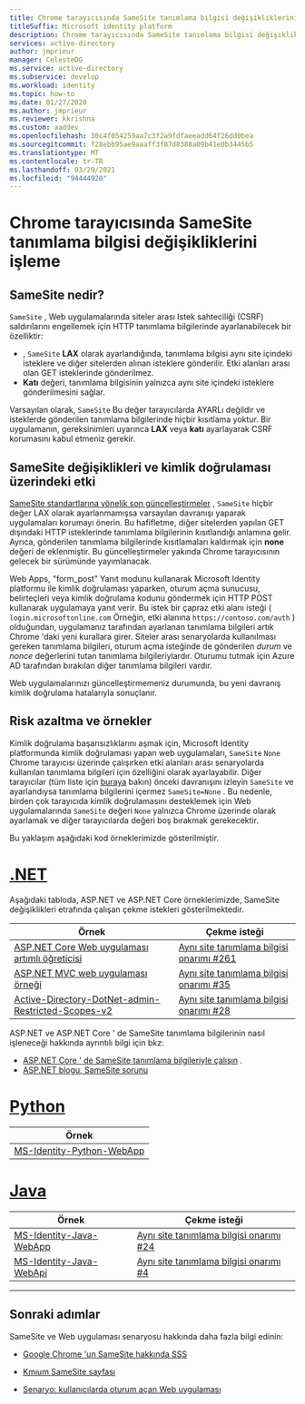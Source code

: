 ```yaml
---
title: Chrome tarayıcısında SameSite tanımlama bilgisi değişikliklerini işleme | Mavisi
titleSuffix: Microsoft identity platform
description: Chrome tarayıcısında SameSite tanımlama bilgisi değişikliklerini nasıl işleyeceğinizi öğrenin.
services: active-directory
author: jmprieur
manager: CelesteDG
ms.service: active-directory
ms.subservice: develop
ms.workload: identity
ms.topic: how-to
ms.date: 01/27/2020
ms.author: jmprieur
ms.reviewer: kkrishna
ms.custom: aaddev
ms.openlocfilehash: 30c4f054259aa7c3f2a9fdfaeeadd64f26dd9bea
ms.sourcegitcommit: f28ebb95ae9aaaff3f87d8388a09b41e0b3445b5
ms.translationtype: MT
ms.contentlocale: tr-TR
ms.lasthandoff: 03/29/2021
ms.locfileid: "94444920"
---
```

# <a name="handle-samesite-cookie-changes-in-chrome-browser"></a>Chrome tarayıcısında SameSite tanımlama bilgisi değişikliklerini işleme

## <a name="what-is-samesite"></a>SameSite nedir?

`SameSite` , Web uygulamalarında siteler arası Istek sahteciliği (CSRF) saldırılarını engellemek için HTTP tanımlama bilgilerinde ayarlanabilecek bir özelliktir:

- , `SameSite` **LAX** olarak ayarlandığında, tanımlama bilgisi aynı site içindeki isteklere ve diğer sitelerden alınan isteklere gönderilir. Etki alanları arası olan GET isteklerinde gönderilmez.
- **Katı** değeri, tanımlama bilgisinin yalnızca aynı site içindeki isteklere gönderilmesini sağlar.

Varsayılan olarak, `SameSite` Bu değer tarayıcılarda AYARLı değildir ve isteklerde gönderilen tanımlama bilgilerinde hiçbir kısıtlama yoktur. Bir uygulamanın, gereksinimleri uyarınca **LAX** veya **katı** ayarlayarak CSRF korumasını kabul etmeniz gerekir.

## <a name="samesite-changes-and-impact-on-authentication"></a>SameSite değişiklikleri ve kimlik doğrulaması üzerindeki etki

[SameSite standartlarına yönelik son güncelleştirmeler](https://tools.ietf.org/html/draft-west-cookie-incrementalism-00) , `SameSite` hiçbir değer LAX olarak ayarlanmamışsa varsayılan davranışı yaparak uygulamaları korumayı önerin. Bu hafifletme, diğer sitelerden yapılan GET dışındaki HTTP isteklerinde tanımlama bilgilerinin kısıtlandığı anlamına gelir. Ayrıca, gönderilen tanımlama bilgilerinde kısıtlamaları kaldırmak için **none** değeri de eklenmiştir. Bu güncelleştirmeler yakında Chrome tarayıcısının gelecek bir sürümünde yayımlanacak.

Web Apps, "form_post" Yanıt modunu kullanarak Microsoft Identity platformu ile kimlik doğrulaması yaparken, oturum açma sunucusu, belirteçleri veya kimlik doğrulama kodunu göndermek için HTTP POST kullanarak uygulamaya yanıt verir. Bu istek bir çapraz etki alanı isteği ( `login.microsoftonline.com` Örneğin, etki alanına `https://contoso.com/auth` ) olduğundan, uygulamanız tarafından ayarlanan tanımlama bilgileri artık Chrome 'daki yeni kurallara girer. Siteler arası senaryolarda kullanılması gereken tanımlama bilgileri, oturum açma isteğinde de gönderilen *durum* ve *nonce* değerlerini tutan tanımlama bilgileriylardır. Oturumu tutmak için Azure AD tarafından bırakılan diğer tanımlama bilgileri vardır.

Web uygulamalarınızı güncelleştirmemeniz durumunda, bu yeni davranış kimlik doğrulama hatalarıyla sonuçlanır.

## <a name="mitigation-and-samples"></a>Risk azaltma ve örnekler

Kimlik doğrulama başarısızlıklarını aşmak için, Microsoft Identity platformunda kimlik doğrulaması yapan web uygulamaları, `SameSite` `None` Chrome tarayıcısı üzerinde çalışırken etki alanları arası senaryolarda kullanılan tanımlama bilgileri için özelliğini olarak ayarlayabilir.
Diğer tarayıcılar (tüm liste için [buraya](https://www.chromium.org/updates/same-site/incompatible-clients) bakın) önceki davranışını izleyin `SameSite` ve ayarlandıysa tanımlama bilgilerini içermez `SameSite=None` .
Bu nedenle, birden çok tarayıcıda kimlik doğrulamasını desteklemek için Web uygulamalarında `SameSite` değeri `None` yalnızca Chrome üzerinde olarak ayarlamak ve diğer tarayıcılarda değeri boş bırakmak gerekecektir.

Bu yaklaşım aşağıdaki kod örneklerimizde gösterilmiştir.

# <a name="net"></a>[.NET](#tab/dotnet)

Aşağıdaki tabloda, ASP.NET ve ASP.NET Core örneklerimizde, SameSite değişiklikleri etrafında çalışan çekme istekleri gösterilmektedir.

| Örnek | Çekme isteği |
| ------ | ------------ |
|  [ASP.NET Core Web uygulaması artımlı öğreticisi](https://github.com/Azure-Samples/active-directory-aspnetcore-webapp-openidconnect-v2)  |  [Aynı site tanımlama bilgisi onarımı #261](https://github.com/Azure-Samples/active-directory-aspnetcore-webapp-openidconnect-v2/pull/261)  |
|  [ASP.NET MVC web uygulaması örneği](https://github.com/Azure-Samples/ms-identity-aspnet-webapp-openidconnect)  |  [Aynı site tanımlama bilgisi onarımı #35](https://github.com/Azure-Samples/ms-identity-aspnet-webapp-openidconnect/pull/35)  |
|  [Active-Directory-DotNet-admin-Restricted-Scopes-v2](https://github.com/azure-samples/active-directory-dotnet-admin-restricted-scopes-v2)  |  [Aynı site tanımlama bilgisi onarımı #28](https://github.com/Azure-Samples/active-directory-dotnet-admin-restricted-scopes-v2/pull/28)  |

ASP.NET ve ASP.NET Core ' de SameSite tanımlama bilgilerinin nasıl işleneceği hakkında ayrıntılı bilgi için bkz:

- [ASP.NET Core ' de SameSite tanımlama bilgileriyle çalışın](/aspnet/core/security/samesite) .
- [ASP.NET blogu, SameSite sorunu](https://devblogs.microsoft.com/aspnet/upcoming-samesite-cookie-changes-in-asp-net-and-asp-net-core/)

# <a name="python"></a>[Python](#tab/python)

| Örnek |
| ------ |
|  [MS-Identity-Python-WebApp](https://github.com/Azure-Samples/ms-identity-python-webapp)  |

# <a name="java"></a>[Java](#tab/java)

| Örnek | Çekme isteği |
| ------ | ------------ |
|  [MS-Identity-Java-WebApp](https://github.com/Azure-Samples/ms-identity-java-webapp)  | [Aynı site tanımlama bilgisi onarımı #24](https://github.com/Azure-Samples/ms-identity-java-webapp/pull/24)
|  [MS-Identity-Java-WebApi](https://github.com/Azure-Samples/ms-identity-java-webapi)  | [Aynı site tanımlama bilgisi onarımı #4](https://github.com/Azure-Samples/ms-identity-java-webapi/pull/4)

---

## <a name="next-steps"></a>Sonraki adımlar

SameSite ve Web uygulaması senaryosu hakkında daha fazla bilgi edinin:

- [Google Chrome 'un SameSite hakkında SSS](https://www.chromium.org/updates/same-site/faq)

- [Kmıum SameSite sayfası](https://www.chromium.org/updates/same-site)

- [Senaryo: kullanıcılarda oturum açan Web uygulaması](scenario-web-app-sign-user-overview.md)